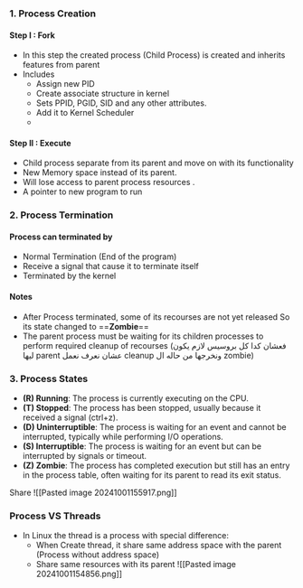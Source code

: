 
### 1. Process Creation 
#### Step I : Fork 
* In this step the created process (Child Process) is created and inherits features from parent 
* Includes 
	* Assign new PID
	* Create associate structure in kernel 
	* Sets PPID, PGID, SID and any other attributes. 
	* Add it to Kernel Scheduler 
	* 
#### Step II : Execute 
- Child process separate from its parent and move on with its functionality
- New Memory space instead of its parent.
- Will lose access to parent process resources .
- A pointer to new program to run 
### 2. Process Termination 
#### Process can terminated by 
- Normal Termination (End of the program)
- Receive a signal that cause it to terminate itself 
- Terminated by the kernel
#### Notes 
- After Process terminated, some of its recourses are not yet released So its state changed to ==**Zombie**==
- The parent process must be waiting for its children processes to perform required cleanup of recourses
(فعشان كدا كل بروسيس لازم يكون ليها parent عشان نعرف نعمل cleanup ونخرجها من حاله ال zombie)
### 3. Process States 
- **(R) Running**: The process is currently executing on the CPU.
- **(T) Stopped**: The process has been stopped, usually because it received a signal (ctrl+z).
- **(D) Uninterruptible**: The process is waiting for an event and cannot be interrupted, typically while performing I/O operations.
- **(S) Interruptible**: The process is waiting for an event but can be interrupted by signals or timeout.
- **(Z) Zombie**: The process has completed execution but still has an entry in the process table, often waiting for its parent to read its exit status.

Share
![[Pasted image 20241001155917.png]]
### Process VS Threads 
- In Linux the thread is a process with special difference: 
	- When Create thread, it share same address space with the parent (Process without address space) 
	- Share same resources with its parent 
	![[Pasted image 20241001154856.png]]